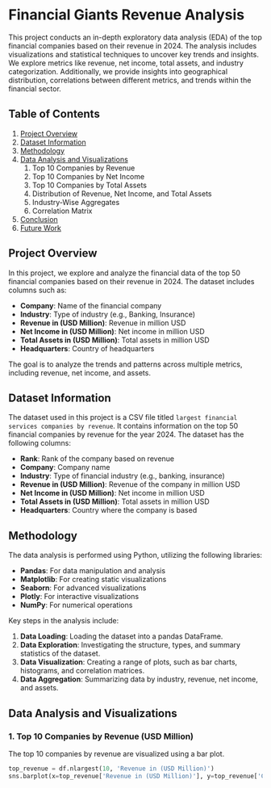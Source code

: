 # Financial Giants Revenue Analysis

This project conducts an in-depth exploratory data analysis (EDA) of the top financial companies based on their revenue in 2024. The analysis includes visualizations and statistical techniques to uncover key trends and insights. We explore metrics like revenue, net income, total assets, and industry categorization. Additionally, we provide insights into geographical distribution, correlations between different metrics, and trends within the financial sector.

## Table of Contents
1. [Project Overview](#project-overview)
2. [Dataset Information](#dataset-information)
3. [Methodology](#methodology)
4. [Data Analysis and Visualizations](#data-analysis-and-visualizations)
   1. Top 10 Companies by Revenue
   2. Top 10 Companies by Net Income
   3. Top 10 Companies by Total Assets
   4. Distribution of Revenue, Net Income, and Total Assets
   5. Industry-Wise Aggregates
   6. Correlation Matrix
5. [Conclusion](#conclusion)
6. [Future Work](#future-work)

## Project Overview

In this project, we explore and analyze the financial data of the top 50 financial companies based on their revenue in 2024. The dataset includes columns such as:

- **Company**: Name of the financial company
- **Industry**: Type of industry (e.g., Banking, Insurance)
- **Revenue in (USD Million)**: Revenue in million USD
- **Net Income in (USD Million)**: Net income in million USD
- **Total Assets in (USD Million)**: Total assets in million USD
- **Headquarters**: Country of headquarters

The goal is to analyze the trends and patterns across multiple metrics, including revenue, net income, and assets.

## Dataset Information

The dataset used in this project is a CSV file titled `largest financial services companies by revenue`. It contains information on the top 50 financial companies by revenue for the year 2024. The dataset has the following columns:

- **Rank**: Rank of the company based on revenue
- **Company**: Company name
- **Industry**: Type of financial industry (e.g., banking, insurance)
- **Revenue in (USD Million)**: Revenue of the company in million USD
- **Net Income in (USD Million)**: Net income in million USD
- **Total Assets in (USD Million)**: Total assets in million USD
- **Headquarters**: Country where the company is based

## Methodology

The data analysis is performed using Python, utilizing the following libraries:

- **Pandas**: For data manipulation and analysis
- **Matplotlib**: For creating static visualizations
- **Seaborn**: For advanced visualizations
- **Plotly**: For interactive visualizations
- **NumPy**: For numerical operations

Key steps in the analysis include:

1. **Data Loading**: Loading the dataset into a pandas DataFrame.
2. **Data Exploration**: Investigating the structure, types, and summary statistics of the dataset.
3. **Data Visualization**: Creating a range of plots, such as bar charts, histograms, and correlation matrices.
4. **Data Aggregation**: Summarizing data by industry, revenue, net income, and assets.

## Data Analysis and Visualizations

### 1. Top 10 Companies by Revenue (USD Million)

The top 10 companies by revenue are visualized using a bar plot.

```python
top_revenue = df.nlargest(10, 'Revenue in (USD Million)')
sns.barplot(x=top_revenue['Revenue in (USD Million)'], y=top_revenue['Company'], palette='Blues_r')
